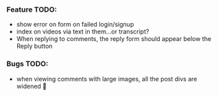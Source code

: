 ### Feature TODO:
- show error on form on failed login/signup
- index on videos via text in them...or transcript?
- When replying to comments, the reply form should appear below the Reply button

### Bugs TODO:
- when viewing comments with large images, all the post divs are widened 🤷

